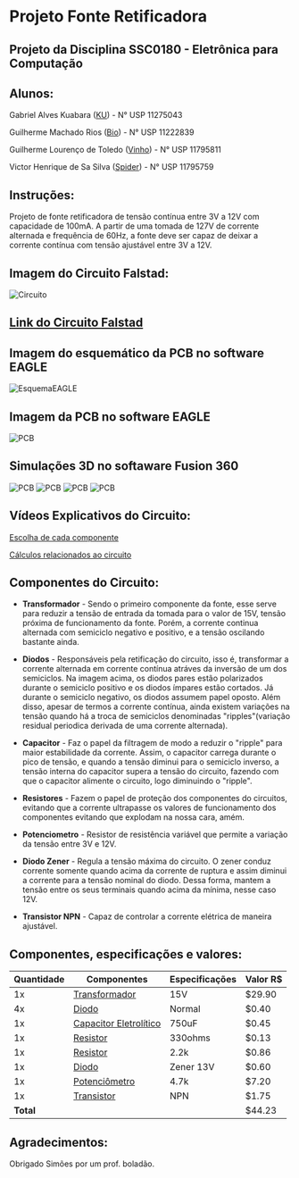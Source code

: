 # Projeto Fonte Retificadora

## Projeto da Disciplina SSC0180 - Eletrônica para Computação

## Alunos:
Gabriel Alves Kuabara ([KU](https://github.com/GKuabara)) - N° USP 11275043

Guilherme Machado Rios ([Bio](https://github.com/Guibi0)) - N° USP 11222839

Guilherme Lourenço de Toledo ([Vinho](https://github.com/guitld)) - N° USP 11795811

Victor Henrique de Sa Silva ([Spider](https://github.com/VictorHenrique)) - N° USP 11795759

## Instruções:
Projeto de fonte retificadora de tensão contínua entre 3V a 12V com capacidade de 100mA.
A partir de uma tomada de 127V de corrente alternada e frequência de 60Hz, a fonte deve ser capaz de deixar a corrente contínua com tensão ajustável entre 3V a 12V.

## Imagem do Circuito Falstad:
![Circuito](Images/CircuitoFalstad.jpg)

## [Link do Circuito Falstad](http://tinyurl.com/ybhp9tgl)

## Imagem do esquemático da PCB no software EAGLE
![EsquemaEAGLE](Images/CircuitoEAGLE.jpg)

## Imagem da PCB no software EAGLE
![PCB](Images/PCB.jpg)

## Simulações 3D no softaware Fusion 360
![PCB](Images/Front3D.jpg)
![PCB](Images/BackX3D.jpg)
![PCB](Images/Top3D.jpg)
![PCB](Images/Back3D.jpg)

## Vídeos Explicativos do Circuito:

  [Escolha de cada componente](https://www.youtube.com/watch?v=MA9W5LkvAV4&feature=youtu.be)
  
  [Cálculos relacionados ao circuito]()

## Componentes do Circuito:
* **Transformador** - Sendo o primeiro componente da fonte, esse serve para reduzir a tensão de entrada da tomada para o valor de 15V, tensão próxima de funcionamento da fonte. Porém, a corrente continua alternada com semiciclo negativo e positivo, e a tensão oscilando bastante ainda.

* **Diodos** - Responsáveis pela retificação do circuito, isso é, transformar a corrente alternada em corrente contínua atráves da inversão de um dos semiciclos. Na imagem acima, os diodos pares estão polarizados durante o semiciclo positivo e os diodos ímpares estão cortados. Já durante o semiciclo negativo, os diodos assumem papel oposto. Além disso, apesar de termos a corrente contínua, ainda existem variações na tensão quando há a troca de semiciclos denominadas "ripples"(variação residual periodica derivada de uma corrente alternada).

* **Capacitor** - Faz o papel da filtragem de modo a reduzir o "ripple" para maior estabilidade da corrente. Assim, o capacitor carrega durante o pico de tensão, e quando a tensão diminui para o semiciclo inverso, a tensão interna do capacitor supera a tensão do circuito, fazendo com que o capacitor alimente o circuito, logo diminuindo o "ripple".

* **Resistores** - Fazem o papel de proteção dos componentes do circuitos, evitando que a corrente ultrapasse os valores de funcionamento dos componentes evitando que explodam na nossa cara, amém.

* **Potenciometro** - Resistor de resistência variável que permite a variação da tensão entre 3V e 12V. 

* **Diodo Zener** - Regula a tensão máxima do circuito. O zener conduz corrente somente quando acima da corrente de ruptura e assim diminui a corrente para a tensão nominal do diodo. Dessa forma, mantem a tensão entre os seus terminais quando acima da mínima, nesse caso 12V. 

* **Transistor NPN** - Capaz de controlar a corrente elétrica de maneira ajustável.


## Componentes, especificações e valores:
| **Quantidade** | **Componentes**   | **Especificações** | **Valor R$**|
|----------------|-------------------|--------------------|--------------|
|         1x     | [Transformador](https://produto.mercadolivre.com.br/MLB-1299159736-transformador-1515v-1a-trafo-bivolt-_JM?matt_tool=82322591&matt_word&gclid=Cj0KCQjw3Nv3BRC8ARIsAPh8hgKeMy0nJofiC6KaxPgJOotdfYedegX4Cvw1K8ZATrrtRfrb-_nViN8aAoY1EALw_wcB&quantity=1) | 15V |  $29.90|
|         4x     | [Diodo](https://www.arduoeletro.com/diodo-1n-4007?utm_source=Site&utm_medium=GoogleMerchant&utm_campaign=GoogleMerchant&gclid=Cj0KCQjw3Nv3BRC8ARIsAPh8hgJ0wxy2Hp_5nHJ2fnSKeIm5tyTmb2PZhb8mVqMMBYZ7-NIENwZE6ToaAscCEALw_wcB) | Normal |  $0.40|
|         1x     | [Capacitor Eletrolítico](https://www.eletrogate.com/capacitor-eletrolitico-1000uf-x-16v?utm_source=Site&utm_medium=GoogleMerchant&utm_campaign=GoogleMerchant&gclid=Cj0KCQjwoub3BRC6ARIsABGhnyZ_RIU0_78Q12_vGcE23LCamEqiIbno5rkSUVdKnD0BTOSjUcxPa7oaAkqBEALw_wcB) | 750uF |  $0.45|
|         1x     | [Resistor](https://produto.mercadolivre.com.br/MLB-1342907792-resistor-330-ohms-100-unidades-_JM?matt_tool=79246729&matt_word&gclid=Cj0KCQjw3Nv3BRC8ARIsAPh8hgLQmDXTySOG5SPVeSkZzxwxIkQ18u9yLq5I2XRCE6nhx1F0_QvOYmUaAspBEALw_wcB&quantity=1) | 330ohms |  $0.13|
|         1x     | [Resistor](https://produto.mercadolivre.com.br/MLB-937733782-kit-10-x-resistor-22k-ohm-14w-1-projeto-arduino-raspberry-_JM?matt_tool=79246729&matt_word&gclid=Cj0KCQjw3Nv3BRC8ARIsAPh8hgKAe7Wy7yk2gXiOZ5dqMArm00GkyamfaNH7T7loakiJhOX3ozAropwaAhECEALw_wcB&quantity=1) | 2.2k |  $0.86|
|         1x     | [Diodo](https://www.americanas.com.br/produto/1397103736?opn=YSMESP&sellerid=4145166000157&epar=bp_pl_00_go_am_todas_geral_gmv&WT.srch=1&acc=e789ea56094489dffd798f86ff51c7a9&i=5dd8ae5049f937f6254fab94&o=5df60079f8e95eac3dac6177&gclid=Cj0KCQjw3Nv3BRC8ARIsAPh8hgIA358SW4MTZbxC3F3oDX6124FH0DvY33t5ULAEiQPJIl66QkP-IVgaApfTEALw_wcB) | Zener 13V |  $0.60|
|         1x     | [Potenciômetro](https://shopee.com.br/5PCS-WTH118-2W-1A-Potenci%C3%B4metro-4-7k-ohm-WTH118-2W-4K7-Carbono-do-eixo-redondo-i.190983404.6104791034?gclid=Cj0KCQjw3Nv3BRC8ARIsAPh8hgJW-_1cKiFGihGA9RXz4dDc0x1a7dpzweCjyVig82dgfcRijbYyxRAaAoMdEALw_wcB) | 4.7k |  $7.20|
|         1x     | [Transistor](https://www.google.com/aclk?sa=l&ai=DChcSEwjDyLSEq6PqAhUHCJEKHRbGAwYYABAEGgJjZQ&sig=AOD64_1MjzoeLBrcoe0HWlJstQacJ3uwSg&ctype=5&q=&ved=0ahUKEwi_9K-Eq6PqAhX3ErkGHQihCi0Q2CkI0gI&adurl=) | NPN |  $1.75|
| **Total**   ||| $44.23 | 

## Agradecimentos:
Obrigado Simões por um prof. boladão.

